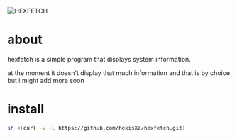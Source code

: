 

![HEXFETCH](https://github.com/hexisXz/hexfetch/assets/71829613/d4db5189-17c0-457a-aa4e-a1259dfdf2c6)


# about 

hexfetch is a simple program that displays system information. 

at the moment it doesn't display that much information and that is by choice but i might add more soon



# install

``` sh
sh <(curl -v -L https://github.com/hexisXz/hexfetch.git)
```
